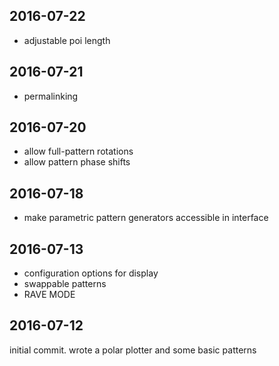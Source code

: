 2016-07-22
-----
+ adjustable poi length

2016-07-21
-----
+ permalinking

2016-07-20
-----
+ allow full-pattern rotations
+ allow pattern phase shifts

2016-07-18
-----
+ make parametric pattern generators accessible in interface

2016-07-13
-----
+ configuration options for display
+ swappable patterns
+ RAVE MODE

2016-07-12
-----
initial commit. wrote a polar plotter and some basic patterns
